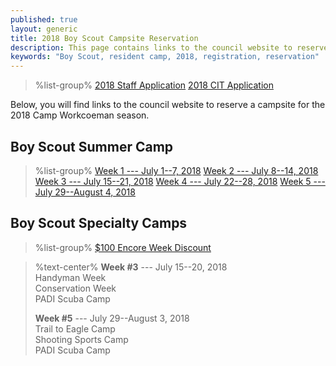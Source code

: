 ```yaml
---
published: true
layout: generic
title: 2018 Boy Scout Campsite Reservation
description: This page contains links to the council website to reserve campsites for the 2018 Camp Workcoeman season.
keywords: "Boy Scout, resident camp, 2018, registration, reservation"
---
```


> %list-group%
> <a href="https://goo.gl/forms/JOHUTPtXHSg11AK82" class="list-group-item">2018 Staff Application</a>
> <a href="https://goo.gl/forms/ojJAUZwGMrqhBqkA3" class="list-group-item">2018 CIT Application</a>

Below, you will find links to the council website to reserve a campsite for the 2018 Camp Workcoeman season.

## Boy Scout Summer Camp

> %list-group%
> <a href="https://ctrivers.org/event/2018-camp-workcoeman-week-1-registration-july-1-7-2018/7376" class="list-group-item">Week 1 --- July 1--7, 2018</a>
> <a href="https://ctrivers.org/event/2018-camp-workcoeman-week-2-registration-july-8-14-2018/7377" class="list-group-item">Week 2 --- July 8--14, 2018</a>
> <a href="https://ctrivers.org/event/2018-camp-workcoeman-week-3-registration-july-15-21-2018/7378" class="list-group-item">Week 3 --- July 15--21, 2018</a>
> <a href="https://ctrivers.org/event/2018-camp-workcoeman-week-4-registration-july-22-28-2018/7379" class="list-group-item">Week 4 --- July 22--28, 2018</a>
> <a href="https://ctrivers.org/event/2018-camp-workcoeman-week-5-registration-july-29-august-4-2018/7380" class="list-group-item">Week 5 --- July 29--August 4, 2018</a>

## Boy Scout Specialty Camps

> %list-group%
> <a href="{{ site.url }}/pdf/2018/2018-encore-week.pdf" class="list-group-item">$100 Encore Week Discount</a>

> %text-center%
> **Week #3** --- July 15--20, 2018<br/>
> Handyman Week<br/>
> Conservation Week<br/>
> PADI Scuba Camp<br/>
> 
> **Week #5** --- July 29--August 3, 2018<br/>
> Trail to Eagle Camp<br/>
> Shooting Sports Camp<br/>
> PADI Scuba Camp
